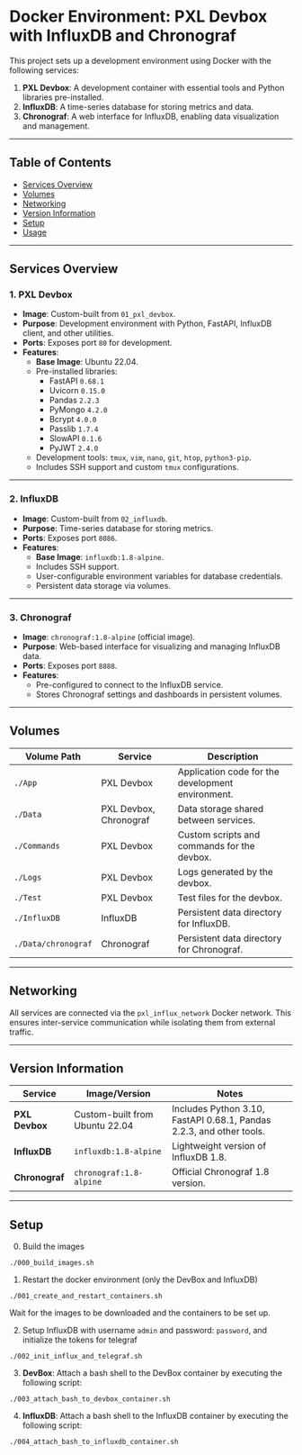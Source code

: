 # Docker Environment: PXL Devbox with InfluxDB and Chronograf

This project sets up a development environment using Docker with the following services:

1. **PXL Devbox**: A development container with essential tools and Python libraries pre-installed.
2. **InfluxDB**: A time-series database for storing metrics and data.
3. **Chronograf**: A web interface for InfluxDB, enabling data visualization and management.

---

## Table of Contents

- [Services Overview](#services-overview)
- [Volumes](#volumes)
- [Networking](#networking)
- [Version Information](#version-information)
- [Setup](#setup)
- [Usage](#usage)

---


## Services Overview

### 1. PXL Devbox
- **Image**: Custom-built from `01_pxl_devbox`.
- **Purpose**: Development environment with Python, FastAPI, InfluxDB client, and other utilities.
- **Ports**: Exposes port `80` for development.
- **Features**:
  - **Base Image**: Ubuntu 22.04.
  - Pre-installed libraries:
    - FastAPI `0.68.1`
    - Uvicorn `0.15.0`
    - Pandas `2.2.3`
    - PyMongo `4.2.0`
    - Bcrypt `4.0.0`
    - Passlib `1.7.4`
    - SlowAPI `0.1.6`
    - PyJWT `2.4.0`
  - Development tools: `tmux`, `vim`, `nano`, `git`, `htop`, `python3-pip`.
  - Includes SSH support and custom `tmux` configurations.

---

### 2. InfluxDB
- **Image**: Custom-built from `02_influxdb`.
- **Purpose**: Time-series database for storing metrics.
- **Ports**: Exposes port `8086`.
- **Features**:
  - **Base Image**: `influxdb:1.8-alpine`.
  - Includes SSH support.
  - User-configurable environment variables for database credentials.
  - Persistent data storage via volumes.

---

### 3. Chronograf
- **Image**: `chronograf:1.8-alpine` (official image).
- **Purpose**: Web-based interface for visualizing and managing InfluxDB data.
- **Ports**: Exposes port `8888`.
- **Features**:
  - Pre-configured to connect to the InfluxDB service.
  - Stores Chronograf settings and dashboards in persistent volumes.

---

## Volumes

| Volume Path              | Service      | Description                               |
|--------------------------|--------------|-------------------------------------------|
| `./App`                  | PXL Devbox   | Application code for the development environment. |
| `./Data`                 | PXL Devbox, Chronograf | Data storage shared between services.      |
| `./Commands`             | PXL Devbox   | Custom scripts and commands for the devbox. |
| `./Logs`                 | PXL Devbox   | Logs generated by the devbox.             |
| `./Test`                 | PXL Devbox   | Test files for the devbox.                |
| `./InfluxDB`             | InfluxDB     | Persistent data directory for InfluxDB.   |
| `./Data/chronograf`      | Chronograf   | Persistent data directory for Chronograf. |

---

## Networking

All services are connected via the `pxl_influx_network` Docker network. This ensures inter-service communication while isolating them from external traffic.

---

## Version Information

| Service      | Image/Version           | Notes                                     |
|--------------|-------------------------|-------------------------------------------|
| **PXL Devbox** | Custom-built from Ubuntu 22.04 | Includes Python 3.10, FastAPI 0.68.1, Pandas 2.2.3, and other tools. |
| **InfluxDB**   | `influxdb:1.8-alpine`  | Lightweight version of InfluxDB 1.8.      |
| **Chronograf** | `chronograf:1.8-alpine`| Official Chronograf 1.8 version.          |

---


## Setup

0. Build the images


```
./000_build_images.sh
```


1. Restart the docker environment (only the DevBox and InfluxDB)

```
./001_create_and_restart_containers.sh
```


Wait for the images to be downloaded and the containers to be set up.

2. Setup InfluxDB with username `admin` and password: `password`, and initialize the tokens for telegraf

```
./002_init_influx_and_telegraf.sh
```


3. **DevBox**: Attach a bash shell to the DevBox container by executing the following script:

```
./003_attach_bash_to_devbox_container.sh
```




4. **InfluxDB**: Attach a bash shell to the InfluxDB container by executing the following script:

```
./004_attach_bash_to_influxdb_container.sh
```


